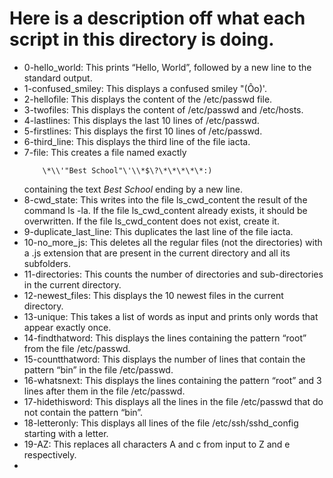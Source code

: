 # Here is a description off what each script in this directory is doing.

- 0-hello_world: This  prints “Hello, World”, followed by a new line to the standard output.
- 1-confused_smiley: This displays a confused smiley "(Ôo)'.
- 2-hellofile: This displays the content of the /etc/passwd file.
- 3-twofiles: This displays the content of /etc/passwd and /etc/hosts.
- 4-lastlines: This displays  the last 10 lines of /etc/passwd.
- 5-firstlines: This displays the first 10 lines of /etc/passwd.
- 6-third_line: This displays the third line of the file iacta.
- 7-file: This creates a file named exactly 
	```
		\*\\'"Best School"\'\\*$\?\*\*\*\*\*:) 
	```
	containing the text *Best School* ending by a new line.
- 8-cwd_state: This writes into the file ls_cwd_content the result of the command ls -la. If the file ls_cwd_content already exists, it should be overwritten. If the file ls_cwd_content does not exist, create it.
- 9-duplicate_last_line: This duplicates the last line of the file iacta.
- 10-no_more_js: This deletes all the regular files (not the directories) with a .js extension that are present in the current directory and all its subfolders.
- 11-directories: This counts the number of directories and sub-directories in the current directory.
- 12-newest_files: This displays the 10 newest files in the current directory.
- 13-unique: This takes a list of words as input and prints only words that appear exactly once.
- 14-findthatword: This displays the lines containing the pattern “root” from the file /etc/passwd.
- 15-countthatword: This displays the number of lines that contain the pattern “bin” in the file /etc/passwd.
- 16-whatsnext: This displays the lines containing the pattern “root” and 3 lines after them in the file /etc/passwd.
- 17-hidethisword: This displays all the lines in the file /etc/passwd that do not contain the pattern “bin”.
- 18-letteronly: This displays all lines of the file /etc/ssh/sshd_config starting with a letter.
- 19-AZ: This replaces all characters A and c from input to Z and e respectively.
- 
